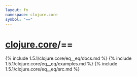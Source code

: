 ```yaml
---
layout: fn
namespace: clojure.core
symbol: "=="
---
```


# [clojure.core](../)/==

{% include 1.5.1/clojure.core/eq__eq/docs.md %}
{% include 1.5.1/clojure.core/eq__eq/examples.md %}
{% include 1.5.1/clojure.core/eq__eq/src.md %}

